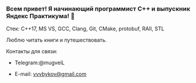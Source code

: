 ### Всем привет! Я начинающий программист С++ и выпускник Яндекс Практикума! 👋

Стек: C++17, MS VS, GCC, Clang, Git, CMake, protobuf, RAII, STL

Люблю читать книги и путешествовать.

Контакты для связи:

+ Telegram:@mugveiL
- E-mail: vvvbykov@gmail.com
<!--
**Scortlin/Scortlin** is a ✨ _special_ ✨ repository because its `README.md` (this file) appears on your GitHub profile.

Here are some ideas to get you started:

- 🔭 I’m currently working on ...
- 🌱 I’m currently learning ...
- 👯 I’m looking to collaborate on ...
- 🤔 I’m looking for help with ...
- 💬 Ask me about ...
- 📫 How to reach me: ...
- 😄 Pronouns: ...
- ⚡ Fun fact: ...
-->
